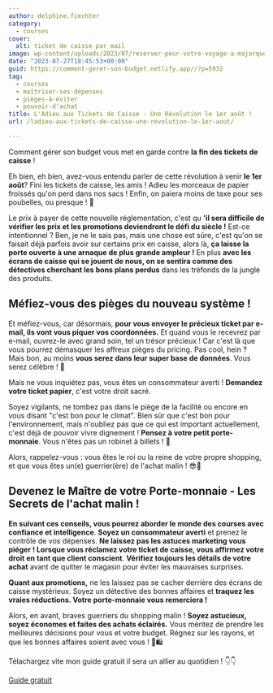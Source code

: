```yaml
---
author: delphine.fiechter
category:
  - courses
cover:
  alt: ticket de caisse par mail
image: wp-content/uploads/2023/07/reserver-pour-votre-voyage-a-majorque-1.png
date: "2023-07-27T18:45:53+00:00"
guid: https://comment-gerer-son-budget.netlify.app//?p=5932
tag:
  - courses
  - maîtriser-ses-dépenses
  - pièges-à-éviter
  - pouvoir-d'achat
title: L'Adieu aux Tickets de Caisse - Une Révolution le 1er août !
url: /ladieu-aux-tickets-de-caisse-une-revolution-le-1er-aout/

---
```

Comment gérer son budget vous met en garde contre **la fin des tickets de caisse** !

Eh bien, eh bien, avez-vous entendu parler de cette révolution à venir **le 1er août**? Fini les tickets de caisse, les amis ! Adieu les morceaux de papier froissés qu'on perd dans nos sacs ! Enfin, on paiera moins de taxe pour ses poubelles, ou presque ! 🤔

Le prix à payer de cette nouvelle réglementation, c'est qu **'il sera difficile de vérifier les prix et les promotions deviendront le défi du siècle !** Est-ce intentionnel ? Ben, je ne le sais pas, mais une chose est sûre, c'est qu'on se faisait déjà parfois avoir sur certains prix en caisse, alors là, **ça laisse la porte ouverte à une arnaque de plus grande ampleur !** En plus **avec les écrans de caisse qui se jouent de nous, on se sentira comme des détectives cherchant les bons plans perdus** dans les tréfonds de la jungle des produits.

## Méfiez-vous des pièges du nouveau système !

Et méfiez-vous, car désormais, **pour vous envoyer le précieux ticket par e-mail, ils vont vous piquer vos coordonnées.** Et quand vous le recevrez par e-mail, ouvrez-le avec grand soin, tel un trésor précieux ! Car c'est là que vous pourrez démasquer les affreux pièges du pricing. Pas cool, hein ? Mais bon, au moins **vous serez dans leur super base de données**. Vous serez célèbre ! 🌟

Mais ne vous inquiétez pas, vous êtes un consommateur averti ! **Demandez votre ticket papier**, c'est votre droit sacré.

Soyez vigilants, ne tombez pas dans le piège de la facilité ou encore en vous disant "c'est bon pour le climat". Bien sûr que c'est bon pour l'environnement, mais n'oubliez pas que ce qui est important actuellement, c'est déjà de pouvoir vivre dignement ! **Pensez à votre petit porte-monnaie**. Vous n'êtes pas un robinet à billets ! 💸

Alors, rappelez-vous : vous êtes le roi ou la reine de votre propre shopping, et que vous êtes un(e) guerrier(ère) de l'achat malin ! 😎🛒

## Devenez le Maître de votre Porte-monnaie - Les Secrets de l'achat malin !

**En suivant ces conseils, vous pourrez aborder le monde des courses avec confiance et intelligence**. **Soyez un consommateur averti** et prenez le contrôle de vos dépenses. **Ne laissez pas les astuces marketing vous piéger ! Lorsque vous réclamez votre ticket de caisse, vous affirmez votre droit en tant que client conscient**. **Vérifiez toujours les détails de votre achat** avant de quitter le magasin pour éviter les mauvaises surprises.

**Quant aux promotions,** ne les laissez pas se cacher derrière des écrans de caisse mystérieux. Soyez un détective des bonnes affaires et **traquez les vraies réductions. Votre porte-monnaie vous remerciera !**

Alors, en avant, braves guerriers du shopping malin ! **Soyez astucieux, soyez économes et faites des achats éclairés.** Vous méritez de prendre les meilleures décisions pour vous et votre budget. Régnez sur les rayons, et que les bonnes affaires soient avec vous ! 👑🛍️

Télachargez vite mon guide gratuit il sera un allier au quotidien ! 👇👇

[Guide gratuit](https://comment-gerer-son-budget.netlify.app//telecharger-gratuitement-le-guide-complet/)
